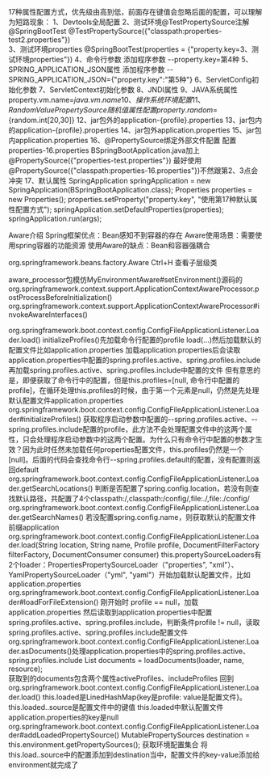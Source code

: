 17种属性配置方式，优先级由高到低，前面存在键值会忽略后面的配置，可以理解为短路现象：
    1、Devtools全局配置
    2、测试环境@TestPropertySource注解
        @SpringBootTest
        @TestPropertySource({"classpath:properties-test2.properties"})                 
    3、测试环境properties
        @SpringBootTest(properties = {"property.key=3、测试环境properties"})
    4、命令行参数
        添加程序参数 --property.key=第4种
    5、SPRING_APPLICATION_JSON属性
        添加程序参数 --SPRING_APPLICATION_JSON={\"property.key\":\"第5种\"}
    6、ServletConfig初始化参数
    7、ServletContext初始化参数
    8、JNDI属性
    9、JAVA系统属性
            property.vm.name=${java.vm.name}
    10、操作系统环境配置
    11、RandomValuePropertySource随机值属性
            配置 property.random=${random.int[20,30]}
    12、jar包外的application-{profile}.properties
    13、jar包内的application-{profile}.properties
    14、jar包外application.properties
    15、jar包内application.properties
    16、@PropertySource绑定外部文件配置
            配置properties-16.properties
            BSpringBootApplication.java加上@PropertySource({"properties-test.properties"})
            最好使用@PropertySource({"classpath:properties-16.properties"})不然跟第2、3点会冲突
    17、默认属性
            SpringApplication springApplication = new SpringApplication(BSpringBootApplication.class);
            Properties properties = new Properties();
            properties.setProperty("property.key", "使用第17种默认属性配置方式");
            springApplication.setDefaultProperties(properties);
            springApplication.run(args);
    
Aware介绍
    Spring框架优点：Bean感知不到容器的存在
    Aware使用场景：需要使用spring容器的功能资源
    使用Aware的缺点：Bean和容器强耦合  
    
org.springframework.beans.factory.Aware 
    Ctrl+H 查看子层级类
    
aware_processor包模仿MyEnvironmentAware#setEnvironment()源码的
    org.springframework.context.support.ApplicationContextAwareProcessor.postProcessBeforeInitialization()
        org.springframework.context.support.ApplicationContextAwareProcessor#invokeAwareInterfaces()
            
org.springframework.boot.context.config.ConfigFileApplicationListener.Loader.load()
    initializeProfiles()先加载命令行配置的profile
    load(...)然后加载默认的配置文件比如application.properties
        加载application.properties后会读取application.properties中配置的spring.profiles.active、spring.profiles.include
            再加载spring.profiles.active、spring.profiles.include中配置的文件
    但有意思的是，即便获取了命令行中的配置，但是this.profiles=[null, 命令行中配置的profile]，在循环处理this.profiles的时候，由于第一个元素是null，仍然是先处理默认配置文件application.properties
org.springframework.boot.context.config.ConfigFileApplicationListener.Loader#initializeProfiles()
    获取程序启动参数中配置的--spring.profiles.active、--spring.profiles.include配置的profile，此方法不会处理配置文件中的这两个属性，只会处理程序启动参数中的这两个配置。为什么只有命令行中配置的参数才生效？因为此时任然未加载任何properties配置文件，this.profiles仍然是一个[null]。后面的代码会查找命令行--spring.profiles.default的配置，没有配置则返回default  
org.springframework.boot.context.config.ConfigFileApplicationListener.Loader.getSearchLocations()
    判断是否配置了spring.config.location，若没有则查找默认路径，共配置了4个classpath:/,classpath:/config/,file:./,file:./config/
org.springframework.boot.context.config.ConfigFileApplicationListener.Loader.getSearchNames()
    若没配置spring.config.name，则获取默认的配置文件前缀application 
org.springframework.boot.context.config.ConfigFileApplicationListener.Loader.load(String location, String name, Profile profile, DocumentFilterFactory filterFactory, DocumentConsumer consumer)
    this.propertySourceLoaders有2个loader：PropertiesPropertySourceLoader（"properties", "xml"）、YamlPropertySourceLoader（"yml", "yaml"）开始加载默认配置文件，比如application.properties
org.springframework.boot.context.config.ConfigFileApplicationListener.Loader#loadForFileExtension()
    刚开始时 profile == null，加载application.properties
    然后读取到application.properties中配置spring.profiles.active、spring.profiles.include，判断条件profile != null，读取spring.profiles.active、spring.profiles.include配置文件
org.springframework.boot.context.config.ConfigFileApplicationListener.Loader.asDocuments()处理application.properties中的spring.profiles.active、spring.profiles.include
    List<Document> documents = loadDocuments(loader, name, resource);    
    获取到的documents包含两个属性activeProfiles、includeProfiles
回到org.springframework.boot.context.config.ConfigFileApplicationListener.Loader.load()
    this.loaded是LinedHashMap{key是profile: value是配置文件}。this.loaded..source是配置文件中的键值
    this.loaded中默认配置文件application.properties的key是null  
org.springframework.boot.context.config.ConfigFileApplicationListener.Loader#addLoadedPropertySource()
    MutablePropertySources destination = this.environment.getPropertySources(); 获取环境配置集合
    将this.load..source中的配置添加到destination当中，配置文件的key-value添加给environment就完成了
  
  
    
    